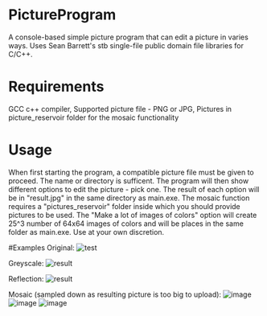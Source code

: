 # PictureProgram
A console-based simple picture program that can edit a picture in varies ways. Uses Sean Barrett's stb single-file public domain file libraries for C/C++.

# Requirements
GCC c++ compiler,
Supported picture file - PNG or JPG,
Pictures in picture_reservoir folder for the mosaic functionality

# Usage
When first starting the program, a compatible picture file must be given to proceed. The name or directory is sufficent.
The program will then show different options to edit the picture - pick one.
The result of each option will be in "result.jpg" in the same directory as main.exe.
The mosaic function requires a "pictures_reservoir" folder inside which you should provide pictures to be used.
The "Make a lot of images of colors" option will create 25^3 number of 64x64 images of colors and will be places in the same folder as main.exe. Use at your own discretion.

#Examples
Original: 
![test](https://github.com/Crayfry/PictureProgram/assets/52294803/b430e9e4-4f5c-4eb7-8db0-cb7355dbb3aa)

Greyscale:
![result](https://github.com/Crayfry/PictureProgram/assets/52294803/0d111ba6-4c42-4412-ae52-0bbe48f4c8bd)

Reflection:
![result](https://github.com/Crayfry/PictureProgram/assets/52294803/8a795da9-d3b7-47f8-a018-d281bd5b26f0)

Mosaic (sampled down as resulting picture is too big to upload):
![image](https://github.com/Crayfry/PictureProgram/assets/52294803/8f4e5842-3b04-42e1-ae31-364b3770e336)
![image](https://github.com/Crayfry/PictureProgram/assets/52294803/b184a2de-032a-4f9d-8ebc-ecaa4e17dcc2)
![image](https://github.com/Crayfry/PictureProgram/assets/52294803/324dde1c-0591-4c0d-9376-194161195e40)
